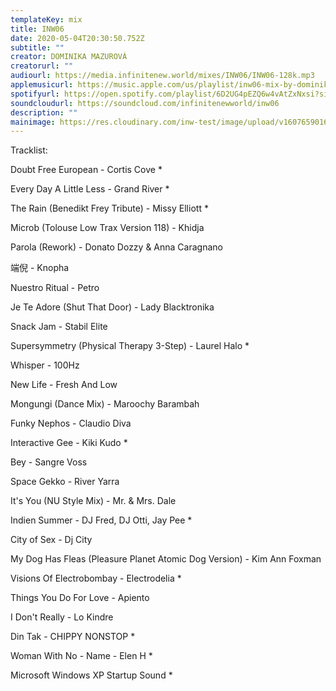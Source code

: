 ```yaml
---
templateKey: mix
title: INW06
date: 2020-05-04T20:30:50.752Z
subtitle: ""
creator: DOMINIKA MAZUROVÁ
creatorurl: ""
audiourl: https://media.infinitenew.world/mixes/INW06/INW06-128k.mp3
applemusicurl: https://music.apple.com/us/playlist/inw06-mix-by-dominika-mazurov%C3%A1/pl.u-8d3jFoP9xXE
spotifyurl: https://open.spotify.com/playlist/6D2UG4pEZQ6w4vAtZxNxsi?si=u8JAuTD4Rmq9_kMNuuxNcQ
soundcloudurl: https://soundcloud.com/infinitenewworld/inw06
description: ""
mainimage: https://res.cloudinary.com/inw-test/image/upload/v1607659016/inw-test-site/inw06.jpg
---
```

Tracklist:

Doubt Free European - Cortis Cove *

Every Day A Little Less - Grand River *

The Rain (Benedikt Frey Tribute) - Missy Elliott *

Microb (Tolouse Low Trax Version 118) - Khidja

Parola (Rework) - Donato Dozzy & Anna Caragnano

端倪 - Knopha

Nuestro Ritual - Petro

Je Te Adore (Shut That Door) - Lady Blacktronika

Snack Jam - Stabil Elite

Supersymmetry (Physical Therapy 3-Step) - Laurel Halo *

Whisper - 100Hz

New Life - Fresh And Low

Mongungi (Dance Mix) - Maroochy Barambah

Funky Nephos - Claudio Diva

Interactive Gee - Kiki Kudo *

Bey - Sangre Voss

Space Gekko - River Yarra

It's You (NU Style Mix) - Mr. & Mrs. Dale

Indien Summer - DJ Fred, DJ Otti, Jay Pee *

City of Sex - Dj City

My Dog Has Fleas (Pleasure Planet Atomic Dog Version) - Kim Ann Foxman

Visions Of Electrobombay - Electrodelia *

Things You Do For Love - Apiento

I Don't Really - Lo Kindre

Din Tak - CHIPPY NONSTOP *

Woman With No - Name - Elen H *

Microsoft Windows XP Startup Sound *
